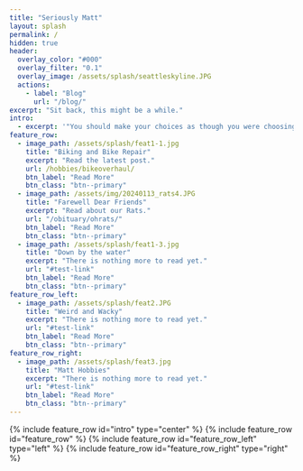 ```yaml
---
title: "Seriously Matt"
layout: splash
permalink: /
hidden: true
header:
  overlay_color: "#000"
  overlay_filter: "0.1"
  overlay_image: /assets/splash/seattleskyline.JPG
  actions:
    - label: "Blog"
      url: "/blog/"
excerpt: "Sit back, this might be a while."
intro: 
  - excerpt: '"You should make your choices as though you were choosing on behalf of the whole humanity, taking the entire burden of responsibility for how the human race behaves."'
feature_row:
  - image_path: /assets/splash/feat1-1.jpg
    title: "Biking and Bike Repair"
    excerpt: "Read the latest post."
    url: /hobbies/bikeoverhaul/
    btn_label: "Read More"
    btn_class: "btn--primary"
  - image_path: /assets/img/20240113_rats4.JPG
    title: "Farewell Dear Friends"
    excerpt: "Read about our Rats."
    url: "/obituary/ohrats/"
    btn_label: "Read More"
    btn_class: "btn--primary"
  - image_path: /assets/splash/feat1-3.jpg
    title: "Down by the water"
    excerpt: "There is nothing more to read yet."
    url: "#test-link"
    btn_label: "Read More"
    btn_class: "btn--primary"
feature_row_left:
  - image_path: /assets/splash/feat2.JPG
    title: "Weird and Wacky"
    excerpt: "There is nothing more to read yet."
    url: "#test-link"
    btn_label: "Read More"
    btn_class: "btn--primary"
feature_row_right:
  - image_path: /assets/splash/feat3.jpg
    title: "Matt Hobbies"
    excerpt: "There is nothing more to read yet."
    url: "#test-link"
    btn_label: "Read More"
    btn_class: "btn--primary"
---
```


{% include feature_row id="intro" type="center" %}
{% include feature_row id="feature_row" %}
{% include feature_row id="feature_row_left" type="left" %}
{% include feature_row id="feature_row_right" type="right" %}